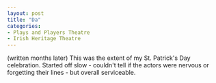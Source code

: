 ```yaml
---
layout: post
title: "Da"
categories:
- Plays and Players Theatre
- Irish Heritage Theatre
---
```

(written months later)
This was the extent of my St. Patrick's Day celebration. Started off slow - couldn't tell if the actors were nervous or forgetting their lines - but overall serviceable.

